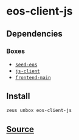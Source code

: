 
eos-client-js
====================







## Dependencies
### Boxes
* [`seed-eos`](seed-eos.md)
* [`js-client`](js-client.md)
* [`frontend-main`](frontend-main.md)




## Install
```bash
zeus unbox eos-client-js
```












## [Source](https://github.com/liquidapps-io/zeus-sdk/tree/master/boxes/groups/eos-sdk/eos-client-js)